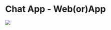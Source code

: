 # Chat App - Web(or)App
<img src="https://raw.githubusercontent.com/Coding-Club-NIT-Goa/winter-challenge-projects/main/images/4.jpg" />

